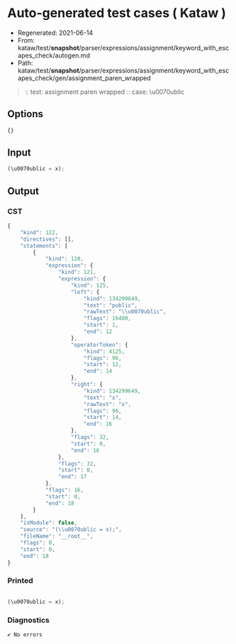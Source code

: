 # Auto-generated test cases ( Kataw )
- Regenerated: 2021-06-14
- From: kataw/test/__snapshot__/parser/expressions/assignment/keyword_with_escapes_check/autogen.md
- Path: kataw/test/__snapshot__/parser/expressions/assignment/keyword_with_escapes_check/gen/assignment_paren_wrapped
> :: test: assignment paren wrapped
> :: case: \u0070ublic
## Options

`````js
{}
`````
## Input

`````js
(\u0070ublic = x);
`````
## Output

### CST

```javascript
{
    "kind": 122,
    "directives": [],
    "statements": [
        {
            "kind": 120,
            "expression": {
                "kind": 121,
                "expression": {
                    "kind": 125,
                    "left": {
                        "kind": 134299649,
                        "text": "public",
                        "rawText": "\\u0070ublic",
                        "flags": 16480,
                        "start": 1,
                        "end": 12
                    },
                    "operatorToken": {
                        "kind": 4125,
                        "flags": 96,
                        "start": 12,
                        "end": 14
                    },
                    "right": {
                        "kind": 134299649,
                        "text": "x",
                        "rawText": "x",
                        "flags": 96,
                        "start": 14,
                        "end": 16
                    },
                    "flags": 32,
                    "start": 0,
                    "end": 16
                },
                "flags": 32,
                "start": 0,
                "end": 17
            },
            "flags": 16,
            "start": 0,
            "end": 18
        }
    ],
    "isModule": false,
    "source": "(\\u0070ublic = x);",
    "fileName": "__root__",
    "flags": 0,
    "start": 0,
    "end": 18
}
```

### Printed

```javascript

(\u0070ublic = x);

```

### Diagnostics

```javascript
✔ No errors
```

